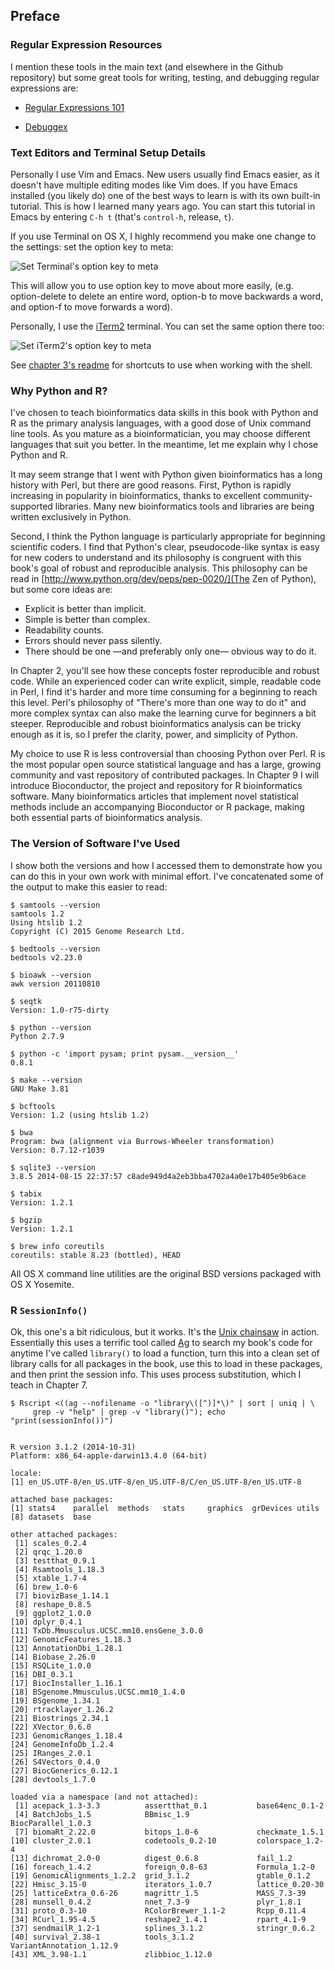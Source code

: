 ## Preface

### Regular Expression Resources

I mention these tools in the main text (and elsewhere in the Github repository)
but some great tools for writing, testing, and debugging regular expressions
are:

 - [Regular Expressions 101](https://regex101.com/)

 - [Debuggex](https://www.debuggex.com/)

### Text Editors and Terminal Setup Details

Personally I use Vim and Emacs. New users usually find Emacs easier, as it
doesn't have multiple editing modes like Vim does. If you have Emacs installed
(you likely do) one of the best ways to learn is with its own built-in
tutorial. This is how I learned many years ago. You can start this tutorial in
Emacs by entering `C-h t` (that's `control-h`, release, `t`).

If you use Terminal on OS X, I highly recommend you make one change to the
settings: set the option key to meta:

![Set Terminal's option key to meta](https://raw.githubusercontent.com/vsbuffalo/bds-files/master/chapter-00-preface/terminal-meta.png)

This will allow you to use option key to move about more easily, (e.g.
option-delete to delete an entire word, option-b to move backwards a word, and
option-f to move forwards a word).

Personally, I use the [iTerm2](http://iterm2.com/) terminal. You can set the same option there too:

![Set iTerm2's option key to meta](https://raw.githubusercontent.com/vsbuffalo/bds-files/master/chapter-00-preface/iterm-meta.png)

See [chapter 3's
readme](https://github.com/vsbuffalo/bds-files/tree/master/chapter-03-remedial-unix#useful-unix-shortcuts)
for shortcuts to use when working with the shell.

### Why Python and R?

I've chosen to teach bioinformatics data skills in this book with Python and R
as the primary analysis languages, with a good dose of Unix command line tools.
As you mature as a bioinformatician, you may choose different languages that
suit you better. In the meantime, let me explain why I chose Python and R.

It may seem strange that I went with Python given bioinformatics has a long
history with Perl, but there are good reasons. First, Python is rapidly
increasing in popularity in bioinformatics, thanks to excellent
community-supported libraries. Many new bioinformatics tools and libraries are
being written exclusively in Python.

Second, I think the Python language is particularly appropriate for beginning
scientific coders. I find that Python's clear, pseudocode-like syntax is easy
for new coders to understand and its philosophy is congruent with this book's
goal of robust and reproducible analysis. This philosophy can be read in
[http://www.python.org/dev/peps/pep-0020/](The Zen of Python), but some core
ideas are:

 - Explicit is better than implicit.
 - Simple is better than complex.
 - Readability counts.
 - Errors should never pass silently.
 - There should be one —and preferably only one— obvious way to do it.

In Chapter 2, you'll see how these concepts foster reproducible and robust
code. While an experienced coder can write explicit, simple, readable code in
Perl, I find it's harder and more time consuming for a beginning to reach this
level. Perl's philosophy of "There's more than one way to do it" and more
complex syntax can also make the learning curve for beginners a bit steeper.
Reproducible and robust bioinformatics analysis can be tricky enough as it is,
so I prefer the clarity, power, and simplicity of Python.

My choice to use R is less controversial than choosing Python over Perl. R is
the most popular open source statistical language and has a large, growing
community and vast repository of contributed packages. In Chapter 9 I will
introduce Bioconductor, the project and repository for R bioinformatics
software. Many bioinformatics articles that implement novel statistical methods
include an accompanying Bioconductor or R package, making both essential parts
of bioinformatics analysis.

### The Version of Software I've Used

I show both the versions and how I accessed them to demonstrate how you can do
this in your own work with minimal effort. I've concatenated some of the output
to make this easier to read:

    $ samtools --version
    samtools 1.2
    Using htslib 1.2
    Copyright (C) 2015 Genome Research Ltd.

    $ bedtools --version
    bedtools v2.23.0

    $ bioawk --version
    awk version 20110810

    $ seqtk
    Version: 1.0-r75-dirty

    $ python --version
    Python 2.7.9

    $ python -c 'import pysam; print pysam.__version__'
    0.8.1

    $ make --version
    GNU Make 3.81

    $ bcftools
    Version: 1.2 (using htslib 1.2)

    $ bwa
    Program: bwa (alignment via Burrows-Wheeler transformation)
    Version: 0.7.12-r1039

    $ sqlite3 --version
    3.8.5 2014-08-15 22:37:57 c8ade949d4a2eb3bba4702a4a0e17b405e9b6ace

    $ tabix
    Version: 1.2.1

    $ bgzip
    Version: 1.2.1

    $ brew info coreutils
    coreutils: stable 8.23 (bottled), HEAD

All OS X command line utilities are the original BSD versions packaged with OS
X Yosemite.

### R `SessionInfo()`

Ok, this one's a bit ridiculous, but it works. It's the [Unix
chainsaw](http://confreaks.tv/videos/cascadiaruby2011-the-unix-chainsaw) in
action. Essentially this uses a terrific tool called
[Ag](http://betterthanack.com/) to search my book's code for anytime I've
called `library()` to load a function, turn this into a clean set of library
calls for all packages in the book, use this to load in these packages, and
then print the session info. This uses process substitution, which I teach in
Chapter 7.

    $ Rscript <((ag --nofilename -o "library\([^)]*\)" | sort | uniq | \
         grep -v "help" | grep -v "library()"); echo "print(sessionInfo())")


    R version 3.1.2 (2014-10-31)
    Platform: x86_64-apple-darwin13.4.0 (64-bit)

    locale:
    [1] en_US.UTF-8/en_US.UTF-8/en_US.UTF-8/C/en_US.UTF-8/en_US.UTF-8

    attached base packages:
    [1] stats4    parallel  methods   stats     graphics  grDevices utils
    [8] datasets  base

    other attached packages:
     [1] scales_0.2.4
     [2] qrqc_1.20.0
     [3] testthat_0.9.1
     [4] Rsamtools_1.18.3
     [5] xtable_1.7-4
     [6] brew_1.0-6
     [7] biovizBase_1.14.1
     [8] reshape_0.8.5
     [9] ggplot2_1.0.0
    [10] dplyr_0.4.1
    [11] TxDb.Mmusculus.UCSC.mm10.ensGene_3.0.0
    [12] GenomicFeatures_1.18.3
    [13] AnnotationDbi_1.28.1
    [14] Biobase_2.26.0
    [15] RSQLite_1.0.0
    [16] DBI_0.3.1
    [17] BiocInstaller_1.16.1
    [18] BSgenome.Mmusculus.UCSC.mm10_1.4.0
    [19] BSgenome_1.34.1
    [20] rtracklayer_1.26.2
    [21] Biostrings_2.34.1
    [22] XVector_0.6.0
    [23] GenomicRanges_1.18.4
    [24] GenomeInfoDb_1.2.4
    [25] IRanges_2.0.1
    [26] S4Vectors_0.4.0
    [27] BiocGenerics_0.12.1
    [28] devtools_1.7.0

    loaded via a namespace (and not attached):
     [1] acepack_1.3-3.3          assertthat_0.1           base64enc_0.1-2
     [4] BatchJobs_1.5            BBmisc_1.9               BiocParallel_1.0.3
     [7] biomaRt_2.22.0           bitops_1.0-6             checkmate_1.5.1
    [10] cluster_2.0.1            codetools_0.2-10         colorspace_1.2-4
    [13] dichromat_2.0-0          digest_0.6.8             fail_1.2
    [16] foreach_1.4.2            foreign_0.8-63           Formula_1.2-0
    [19] GenomicAlignments_1.2.2  grid_3.1.2               gtable_0.1.2
    [22] Hmisc_3.15-0             iterators_1.0.7          lattice_0.20-30
    [25] latticeExtra_0.6-26      magrittr_1.5             MASS_7.3-39
    [28] munsell_0.4.2            nnet_7.3-9               plyr_1.8.1
    [31] proto_0.3-10             RColorBrewer_1.1-2       Rcpp_0.11.4
    [34] RCurl_1.95-4.5           reshape2_1.4.1           rpart_4.1-9
    [37] sendmailR_1.2-1          splines_3.1.2            stringr_0.6.2
    [40] survival_2.38-1          tools_3.1.2              VariantAnnotation_1.12.9
    [43] XML_3.98-1.1             zlibbioc_1.12.0


